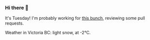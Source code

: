 ### Hi there :wave:

It's Tuesday! I'm probably working for [this bunch](https://github.com/kohofinancial), reviewing some pull requests.

Weather in Victoria BC: light snow, at -2°C.
